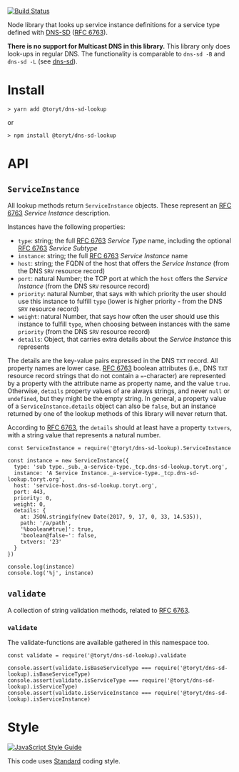 [![Build Status](https://travis-ci.org/Toryt/dns-sd-lookup.svg?branch=master)](https://travis-ci.org/Toryt/dns-sd-lookup)

Node library that looks up service instance definitions for a service type defined with [DNS-SD] ([RFC 6763]).

**There is no support for Multicast DNS in this library.** This library
only does look-ups in regular DNS. The functionality is comparable to
`dns-sd -B` and `dns-sd -L` (see [dns-sd]). 





Install
=======

    > yarn add @toryt/dns-sd-lookup

or

    > npm install @toryt/dns-sd-lookup





API
===

`ServiceInstance`
-----------------

All lookup methods return `ServiceInstance` objects. These represent an [RFC 6763] _Service Instance_ description.

Instances have the following properties:

- `type`: string; the full [RFC 6763] _Service Type_ name, including the optional [RFC 6763] _Service Subtype_
- `instance`: string; the full [RFC 6763] _Service Instance_ name
- `host`: string; the FQDN of the host that offers the _Service Instance_ (from the DNS `SRV` resource record)
- `port`: natural Number; the TCP port at which the `host` offers the _Service Instance_ (from the DNS `SRV` resource record)
- `priority`: natural Number, that says with which priority the user should use this instance to fulfill `type`
  (lower is higher priority - from the DNS `SRV` resource record)
- `weight`:  natural Number, that says how often the user should use this instance to fulfill `type`, when
  choosing between instances with the same `priority` (from the DNS `SRV` resource record) 
- `details`: Object, that carries extra details about the _Service Instance_ this represents

The details are the key-value pairs expressed in the DNS `TXT` record. All property names are lower case.
[RFC 6763] boolean attributes (i.e., DNS `TXT` resource record strings that do not contain a `=`-character) are 
represented by a property with the attribute name as property name, and the value `true`. Otherwise, `details` property 
values of are always strings, and never `null` or `undefined`, but they might be the empty string. In general, a
property value of a `ServiceInstance.details` object can also be `false`, but an instance returned by one of the
lookup methods of this library will never return that.

According to [RFC 6763], the `details` should at least have a property `txtvers`, with a string value that represents a 
natural number.
 
    const ServiceInstance = require('@toryt/dns-sd-lookup).ServiceInstance

    const instance = new ServiceInstance({
      type: 'sub type._sub._a-service-type._tcp.dns-sd-lookup.toryt.org',
      instance: 'A Service Instance._a-service-type._tcp.dns-sd-lookup.toryt.org',
      host: 'service-host.dns-sd-lookup.toryt.org',
      port: 443,
      priority: 0,
      weight: 0,
      details: {
        at: JSON.stringify(new Date(2017, 9, 17, 0, 33, 14.535)),
        path: '/a/path',
        '%boolean#true]': true,
        'boolean@false~': false,
        txtvers: '23'
      }
    })

    console.log(instance)
    console.log('%j', instance)



`validate`
----------

A collection of string validation methods, related to [RFC 6763].


### `validate`

The validate-functions are available gathered in this namespace too.

    const validate = require('@toryt/dns-sd-lookup).validate

    console.assert(validate.isBaseServiceType === require('@toryt/dns-sd-lookup).isBaseServiceType)
    console.assert(validate.isServiceType === require('@toryt/dns-sd-lookup).isServiceType)
    console.assert(validate.isServiceInstance === require('@toryt/dns-sd-lookup).isServiceInstance)



Style
=====

[![JavaScript Style Guide](https://cdn.rawgit.com/standard/standard/master/badge.svg)](https://github.com/standard/standard)

This code uses [Standard] coding style.





[DNS-SD]: http://www.dns-sd.org
[RFC 6763]: https://www.ietf.org/rfc/rfc6763.txt
[dns-sd]: https://developer.apple.com/legacy/library/documentation/Darwin/Reference/ManPages/man1/dns-sd.1.html
[Standard]: https://standardjs.com
